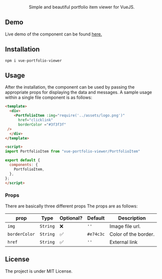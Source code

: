 
<p align="center">
  Simple and beautiful portfolio item viewer for VueJS.
</p>

## Demo
Live demo of the component can be found [here.](https://vueportfolioviewer.netlify.app/)

## Installation
`npm i vue-portfolio-viewer`

## Usage

After the installation, the component can be used by passing the appropriate props for displaying the data and messages. A sample usage within a single file component is as follows:

```html
<template>
  <div>
    <PortfolioItem :img="require('../assets/logo.png')"
      href="clicklink"
	  borderColor ="#3f3f3f"
 />
  </div>
</template>

<script>
import PortfolioItem from "vue-portfolio-viewer/PortfolioItem"

export default {
  components: {
    PortfolioItem,
  },
};
</script>
```
### Props

There are basically three different props
The props are as follows:

| prop         | Type                | Optional? | Default                | Description                                                                                                                                                  |
|--------------|---------------------|--------------|------------------------|--------------------------------------------------------------------------------------------------------------------------------------------------------------|
| `img`  | `String`            | :x:         | `''`               | Image file url.                                                                                 |
| `borderColor` | `String`            | :white_check_mark:          | `#e74c3c` | Color of the border.                                                                                                                         |
| `href`  | `String` | :white_check_mark:           | `''` | External link |


## License
The project is under MIT License.